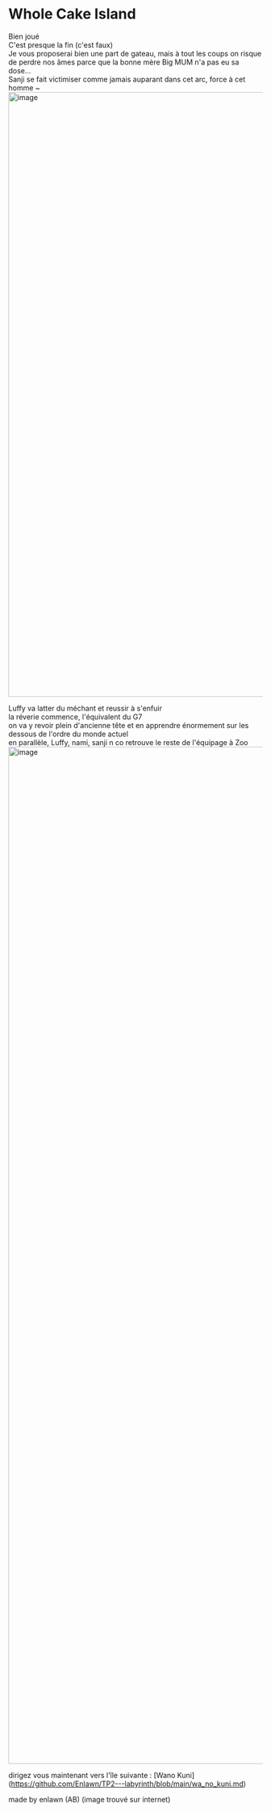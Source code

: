 # **Whole Cake Island**

Bien joué  
C'est presque la fin (c'est faux)  
Je vous proposerai bien une part de gateau, mais à tout les coups on risque de perdre nos âmes parce que la bonne mère Big MUM n'a pas eu sa dose...  
Sanji se fait victimiser comme jamais auparant dans cet arc, force à cet homme ~
<img width="713" height="1200" alt="image" src="https://github.com/user-attachments/assets/cf8eb89c-4928-4a32-b50c-2c329ccdfca2" />




Luffy va latter du méchant et reussir à s'enfuir   
la réverie commence, l'équivalent du G7  
on va y revoir plein d'ancienne tête et en apprendre énormement sur les dessous de l'ordre du monde actuel  
en parallèle, Luffy, nami, sanji n co retrouve le reste de l'équipage à Zoo   
<img width="3206" height="2018" alt="image" src="https://github.com/user-attachments/assets/761723df-945e-42d0-87dc-cc2c44a68865" />  


dirigez vous maintenant vers l'île suivante : [Wano Kuni] (https://github.com/Enlawn/TP2---labyrinth/blob/main/wa_no_kuni.md)

made by enlawn (AB) (image trouvé sur internet)
